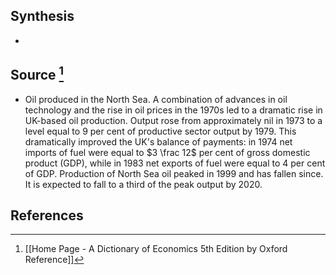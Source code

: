 ## Synthesis
- 
## Source [^1]
- Oil produced in the North Sea. A combination of advances in oil technology and the rise in oil prices in the 1970s led to a dramatic rise in UK-based oil production. Output rose from approximately nil in 1973 to a level equal to 9 per cent of productive sector output by 1979. This dramatically improved the UK's balance of payments: in 1974 net imports of fuel were equal to $3 \frac 12$ per cent of gross domestic product (GDP), while in 1983 net exports of fuel were equal to 4 per cent of GDP. Production of North Sea oil peaked in 1999 and has fallen since. It is expected to fall to a third of the peak output by 2020.
## References

[^1]: [[Home Page - A Dictionary of Economics 5th Edition by Oxford Reference]]
